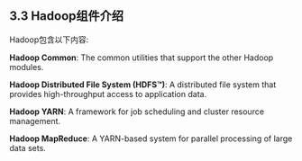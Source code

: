 ## 3.3 Hadoop组件介绍

Hadoop包含以下内容:

**Hadoop Common**: The common utilities that support the other Hadoop modules.

**Hadoop Distributed File System \(HDFS™\)**: A distributed file system that provides high-throughput access to application data.

**Hadoop YARN**: A framework for job scheduling and cluster resource management.

**Hadoop MapReduce**: A YARN-based system for parallel processing of large data sets.



